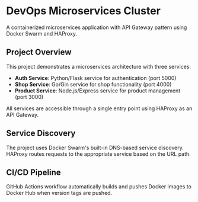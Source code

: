 # DevOps Microservices Cluster

A containerized microservices application with API Gateway pattern using Docker Swarm and HAProxy.

## Project Overview

This project demonstrates a microservices architecture with three services:
- **Auth Service**: Python/Flask service for authentication (port 5000)
- **Shop Service**: Go/Gin service for shop functionality (port 4000)
- **Product Service**: Node.js/Express service for product management (port 3000)

All services are accessible through a single entry point using HAProxy as an API Gateway.

## Service Discovery

The project uses Docker Swarm's built-in DNS-based service discovery. HAProxy routes requests to the appropriate service based on the URL path.

## CI/CD Pipeline

GitHub Actions workflow automatically builds and pushes Docker images to Docker Hub when version tags are pushed.
